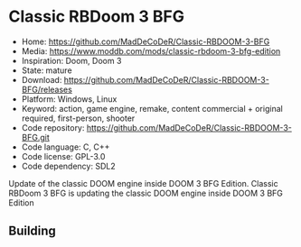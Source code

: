 # Classic RBDoom 3 BFG

- Home: https://github.com/MadDeCoDeR/Classic-RBDOOM-3-BFG
- Media: https://www.moddb.com/mods/classic-rbdoom-3-bfg-edition
- Inspiration: Doom, Doom 3
- State: mature
- Download: https://github.com/MadDeCoDeR/Classic-RBDOOM-3-BFG/releases
- Platform: Windows, Linux
- Keyword: action, game engine, remake, content commercial + original required, first-person, shooter
- Code repository: https://github.com/MadDeCoDeR/Classic-RBDOOM-3-BFG.git
- Code language: C, C++
- Code license: GPL-3.0
- Code dependency: SDL2

Update of the classic DOOM engine inside DOOM 3 BFG Edition.
Classic RBDoom 3 BFG is updating the classic DOOM engine inside DOOM 3 BFG Edition

## Building
